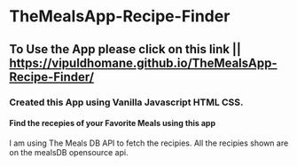 # TheMealsApp-Recipe-Finder

## To Use the App please click on this link || https://vipuldhomane.github.io/TheMealsApp-Recipe-Finder/

### Created this App using Vanilla Javascript HTML CSS.

#### Find the recepies of your Favorite Meals using this app

I am using The Meals DB API to fetch the recipies. All the recipies shown are on the mealsDB opensource api.
